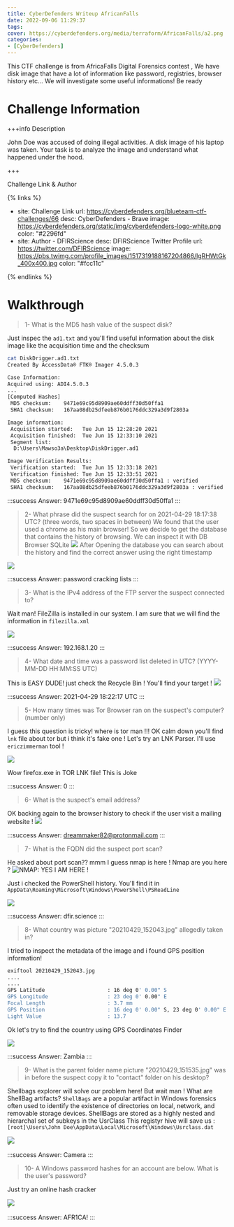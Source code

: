 ```yaml
---
title: CyberDefenders Writeup AfricanFalls
date: 2022-09-06 11:29:37
tags:
cover: https://cyberdefenders.org/media/terraform/AfricanFalls/a2.png
categories:
- [CyberDefenders]
---
```


This CTF challenge is from AfricaFalls Digital Forensics contest , We have disk image that have a lot of information like password, registries, browser history etc...
We will investigate some useful informations! Be ready 

# Challenge Information 


+++info Description

John Doe was accused of doing illegal activities. A disk image of his laptop was taken. Your task is to analyze the image and understand what happened under the hood.

+++

Challenge Link & Author 

{% links %}
- site: Challenge Link 
  url: https://cyberdefenders.org/blueteam-ctf-challenges/66
  desc: CyberDefenders - Brave 
  image: https://cyberdefenders.org/static/img/cyberdefenders-logo-white.png
  color: "#2296fd"
- site: Author - DFIRScience
  desc: DFIRScience Twitter Profile
  url: https://twitter.com/DFIRScience
  image: https://pbs.twimg.com/profile_images/1517319188167204866/lgRHWtGk_400x400.jpg
  color: "#fcc11c"

{% endlinks %}

# Walkthrough


> 1- What is the MD5 hash value of the suspect disk?

Just inspec the `ad1.txt` and you'll find useful information about the disk image like the acquisition time and the checksum

```bash command line prompt 
cat DiskDrigger.ad1.txt 
Created By AccessData® FTK® Imager 4.5.0.3

Case Information:
Acquired using: ADI4.5.0.3
...
[Computed Hashes]
 MD5 checksum:    9471e69c95d8909ae60ddff30d50ffa1
 SHA1 checksum:   167aa08db25dfeeb876b0176ddc329a3d9f2803a

Image information:
 Acquisition started:   Tue Jun 15 12:28:20 2021
 Acquisition finished:  Tue Jun 15 12:33:10 2021
 Segment list:
  D:\Users\Mawso3a\Desktop\DiskDrigger.ad1

Image Verification Results:
 Verification started:  Tue Jun 15 12:33:18 2021
 Verification finished: Tue Jun 15 12:33:51 2021
 MD5 checksum:    9471e69c95d8909ae60ddff30d50ffa1 : verified
 SHA1 checksum:   167aa08db25dfeeb876b0176ddc329a3d9f2803a : verified
```

:::success
Answer: 9471e69c95d8909ae60ddff30d50ffa1
:::

> 2- What phrase did the suspect search for on 2021-04-29 18:17:38 UTC? (three words, two spaces in between)
We found that the user used a chrome as his main browser! So we decide to get the database that contains the history of browsing. We can inspect it with DB Browser SQLite
![](https://imgur.com/YdY9w1L.png)
After Opening the database you can search about the history and find the correct answer using the right timestamp

![](https://imgur.com/jL9EEDB.png)

:::success
Answer:  password cracking lists
:::

> 3- What is the IPv4 address of the FTP server the suspect connected to?

Wait man! FileZilla is installed in our system. I am sure that we will find the information in `filezilla.xml`

![](https://imgur.com/uOJpYIM.png)

:::success
Answer:  192.168.1.20
:::

> 4- What date and time was a password list deleted in UTC? (YYYY-MM-DD HH:MM:SS UTC)

This is EASY DUDE! just check the Recycle Bin ! You'll find your target ! 
![](https://imgur.com/TuEyvM2.png)

:::success
Answer:  2021-04-29 18:22:17 UTC
:::

> 5- How many times was Tor Browser ran on the suspect's computer? (number only)

I guess this question is tricky! where is tor man !!! OK calm down you'll find `lnk` file about tor but i think it's fake one ! Let's try an LNK Parser. I'll use `ericzimmerman` tool ! 

![](https://imgur.com/GelvVNQ.png)

Wow firefox.exe in TOR LNK file! This is Joke 

:::success
Answer:  0
:::
> 6- What is the suspect's email address?

OK backing again to the browser history to check if the user visit a mailing website !
![](https://imgur.com/BmHa8m2.png)

:::success
Answer:   dreammaker82@protonmail.com
:::

> 7- What is the FQDN did the suspect port scan?

He asked about port scan?? mmm I guess nmap is here ! Nmap are you here ? 
![](https://imgur.com/UMN9Zbr.png "NMAP: YES I AM HERE !")

Just i checked the PowerShell history. You'll find it in `AppData\Roaming\Microsoft\Windows\PowerShell\PSReadLine`

![](https://imgur.com/OwOcsXB.png)

:::success
Answer:  dfir.science
:::

> 8- What country was picture "20210429_152043.jpg" allegedly taken in?

I tried to inspect the metadata of the image and i found GPS position information! 
```bash command line prompt
exiftool 20210429_152043.jpg
....
....
GPS Latitude                    : 16 deg 0' 0.00" S
GPS Longitude                   : 23 deg 0' 0.00" E
Focal Length                    : 3.7 mm
GPS Position                    : 16 deg 0' 0.00" S, 23 deg 0' 0.00" E
Light Value                     : 13.7
```
Ok let's try to find the country using GPS Coordinates Finder

![](https://imgur.com/freR9Vd.png)

:::success
Answer:  Zambia
:::

> 9- What is the parent folder name picture "20210429_151535.jpg" was in before the suspect copy it to "contact" folder on his desktop?

Shellbags explorer will solve our problem here! But wait man ! What are ShellBag artifacts?
`ShellBags` are a popular artifact in Windows forensics often used to identify the existence of directories on local, network, and removable storage devices. ShellBags are stored as a highly nested and hierarchal set of subkeys in the UsrClass
This registyr hive will save us : `[root]\Users\John Doe\AppData\Local\Microsoft\Windows\Usrclass.dat`

ٍ![](https://imgur.com/IAJ0GBZ.png)

:::success
Answer:  Camera
:::

> 10- A Windows password hashes for an account are below. What is the user's password?

Just try an online hash cracker 

ٍ![](https://imgur.com/eQ1U5w7.png)

:::success
Answer:   AFR1CA!
:::



